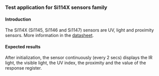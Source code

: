 ### Test application for Si114X sensors family

#### Introduction

The Si114X (Si1145, Si1146 and Si1147) sensors are UV, light and proximity sensors.
More information in the [datasheet](https://www.silabs.com/documents/public/data-sheets/Si1145-46-47.pdf).

#### Expected results

After initialization, the sensor continuously (every 2 secs) displays the
IR light, the visible light, the UV index, the proximity and the value of the
response register.
